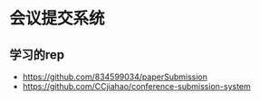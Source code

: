 # 会议提交系统

## 学习的rep
- https://github.com/834599034/paperSubmission
- https://github.com/CCjiahao/conference-submission-system
